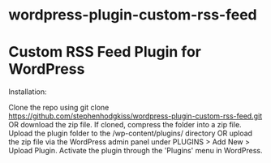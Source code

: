 # wordpress-plugin-custom-rss-feed

# Custom RSS Feed Plugin for WordPress

Installation:

Clone the repo using git clone https://github.com/stephenhodgkiss/wordpress-plugin-custom-rss-feed.git OR download the zip file.
If cloned, compress the folder into a zip file.
Upload the plugin folder to the /wp-content/plugins/ directory OR upload the zip file via the WordPress admin panel under PLUGINS > Add New > Upload Plugin.
Activate the plugin through the 'Plugins' menu in WordPress.
